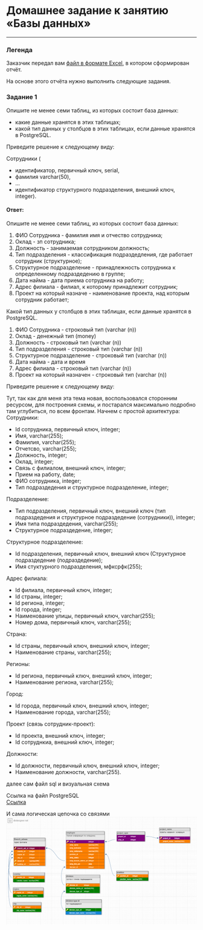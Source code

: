# Домашнее задание к занятию «Базы данных»

---
### Легенда

Заказчик передал вам [файл в формате Excel](https://github.com/netology-code/sdb-homeworks/blob/main/resources/hw-12-1.xlsx), в котором сформирован отчёт. 

На основе этого отчёта нужно выполнить следующие задания.

### Задание 1

Опишите не менее семи таблиц, из которых состоит база данных:

- какие данные хранятся в этих таблицах;
- какой тип данных у столбцов в этих таблицах, если данные хранятся в PostgreSQL.

Приведите решение к следующему виду:

Сотрудники (

- идентификатор, первичный ключ, serial,
- фамилия varchar(50),
- ...
- идентификатор структурного подразделения, внешний ключ, integer).

#### Ответ: 
Опишите не менее семи таблиц, из которых состоит база данных:  
1. ФИО Сотрудника - фамилия имя и отчество сотрудника;
2. Оклад - зп сотрудника;
3. Должность - занимаемая сотрудником должность;
4. Тип подразделения - классификация подраздедления, где работает сотрудник (структурное);
5. Структурное подразделение - принадлежность сотрудника к определенному подраздедению в группе;
6. Дата найма - дата приема сотрудника на работу;
7. Адрес филиала - филиал, к которому принадлежит сотрудник;
8. Проект на который назначе - наименование проекта, над которым сотрудник работает;

Какой тип данных у столбцов в этих таблицах, если данные хранятся в PostgreSQL.

1. ФИО Сотрудника - строковый тип (varchar (n))
2. Оклад - денежный тип (money)
3. Должность - строковый тип (varchar (n))
4. Тип подразделения - строковый тип (varchar (n))
5. Структурное подразделение - строковый тип (varchar (n))
6. Дата найма - дата и время
7. Адрес филиала - строковый тип (varchar (n))
8. Проект на который назначен - строковый тип (varchar (n))
   
Приведите решение к следующему виду:    

Тут, так как для меня эта тема новая, воспользовался сторонним ресурсом, для построения схемы, и постарался максимально подробно там углубиться, по всем фронтам. 
Начнем с простой архитектура:   
Сотрудники:  
   - Id сотрудника, первичный ключ, integer;  
   - Имя, varchar(255);  
   - Фамилия, varchar(255);  
   - Отчетсво, varchar(255);  
   - Должность, integer;  
   - Оклад, integer;  
   - Связь с филиалом, внешний ключ, integer;
   - Прием на работу, date;  
   - ФИО сотрудника, integer;  
   - Тип подраздедения и структурное подразделение, integer;  
     
Подразделение:      
   - Тип подразделения, первичный ключ, внешний ключ (тип подраздедения и структурное подраздедение (сотрудники)), integer;     
   - Имя типа подраздедения, varchar(255);  
   - Структурное подраздедение, integer;  
  
Структурное подразделение:  
   - Id подразделения, первичный ключ, внешний ключ (Структурное подраздедение (подраздедение);  
   - Имя стуктурного подразделения, мфксрфк(255);  
  
Адрес филиала:  
   - Id филиала, первичный ключ, integer;  
   - Id страны, integer;  
   - Id региона, integer;  
   - Id города, integer;
   - Наименование улицы, первичный ключ, varchar(255);
   - Номер дома, первичный ключ, varchar(255);


Страна:
   - Id страны, первичный ключ, внешний ключ, integer;
   - Наименование страны, varchar(255);

Регионы:
   - Id региона, первичный ключ, внешний ключ, integer;
   - Наименование региона, varchar(255);

Город: 
   - Id города, первичный ключ, внешний ключ, integer;
   - Наименование города, varchar(255);
  
Проект (связь сотрудник-проект):   
   - Id проекта, внешний ключ, integer;  
   - Id сотруднкиа, внешний ключ, integer;  

Должности:
   - Id должности, первичный ключ, внешний ключ, integer;
   - Наименование должности, varchar(255).

далее сам файл sql и визуальная схема

Ссылка на файл PostgreSQL  
[Ссылка](https://github.com/Karhq/12.1_hw_BD/blob/main/PSQL.sql)  

И сама логическая цепочка со связями  
![Картинка](https://github.com/Karhq/12.1_hw_BD/blob/main/СхемаБДv3.png)  
